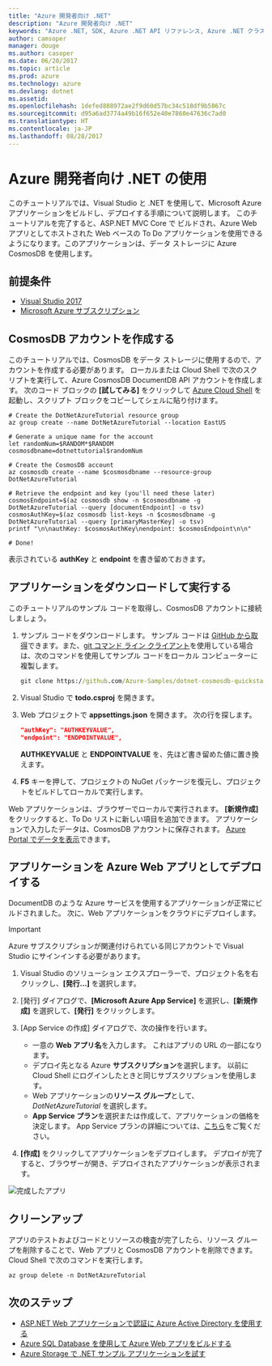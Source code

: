 ```yaml
---
title: "Azure 開発者向け .NET"
description: "Azure 開発者向け .NET"
keywords: "Azure .NET, SDK, Azure .NET API リファレンス, Azure .NET クラス ライブラリ"
author: camsoper
manager: douge
ms.author: casoper
ms.date: 06/20/2017
ms.topic: article
ms.prod: azure
ms.technology: azure
ms.devlang: dotnet
ms.assetid: 
ms.openlocfilehash: 1defed888972ae2f9d60d57bc34c518df9b5867c
ms.sourcegitcommit: d95a6ad3774a49b16f652e40e7860e47636c7ad0
ms.translationtype: HT
ms.contentlocale: ja-JP
ms.lasthandoff: 08/28/2017
---
```

# <a name="get-started-with-net-for-azure-developers"></a>Azure 開発者向け .NET の使用

このチュートリアルでは、Visual Studio と .NET を使用して、Microsoft Azure アプリケーションをビルドし、デプロイする手順について説明します。  このチュートリアルを完了すると、ASP.NET MVC Core で ビルドされ、Azure Web アプリとしてホストされた Web ベースの To Do アプリケーションを使用できるようになります。このアプリケーションは、データ ストレージに Azure CosmosDB を使用します。

## <a name="prerequisites"></a>前提条件

* [Visual Studio 2017](https://www.visualstudio.com/downloads/)
* [Microsoft Azure サブスクリプション](https://azure.microsoft.com/free/)

## <a name="create-a-cosmosdb-account"></a>CosmosDB アカウントを作成する

このチュートリアルでは、CosmosDB をデータ ストレージに使用するので、アカウントを作成する必要があります。  ローカルまたは Cloud Shell で次のスクリプトを実行して、Azure CosmosDB DocumentDB API アカウントを作成します。  次のコード ブロックの **[試してみる]** をクリックして [Azure Cloud Shell](/azure/cloud-shell/) を起動し、スクリプト ブロックをコピーしてシェルに貼り付けます。

```azurecli-interactive
# Create the DotNetAzureTutorial resource group
az group create --name DotNetAzureTutorial --location EastUS

# Generate a unique name for the account
let randomNum=$RANDOM*$RANDOM
cosmosdbname=dotnettutorial$randomNum

# Create the CosmosDB account
az cosmosdb create --name $cosmosdbname --resource-group DotNetAzureTutorial

# Retrieve the endpoint and key (you'll need these later)
cosmosEndpoint=$(az cosmosdb show -n $cosmosdbname -g DotNetAzureTutorial --query [documentEndpoint] -o tsv)
cosmosAuthKey=$(az cosmosdb list-keys -n $cosmosdbname -g DotNetAzureTutorial --query [primaryMasterKey] -o tsv)
printf "\n\nauthKey: $cosmosAuthKey\nendpoint: $cosmosEndpoint\n\n"

# Done!

```

表示されている **authKey** と **endpoint** を書き留めておきます。 

## <a name="downloading-and-running-the-application"></a>アプリケーションをダウンロードして実行する

このチュートリアルのサンプル コードを取得し、CosmosDB アカウントに接続しましょう。

1. サンプル コードをダウンロードします。  サンプル コードは [GitHub から取得](https://github.com/Azure-Samples/dotnet-cosmosdb-quickstart/)できます。また、[git コマンド ライン クライアント](https://git-scm.com/)を使用している場合は、次のコマンドを使用してサンプル コードをローカル コンピューターに複製します。

    ```cmd
    git clone https://github.com/Azure-Samples/dotnet-cosmosdb-quickstart
    ```

2. Visual Studio で **todo.csproj** を開きます。

3. Web プロジェクトで **appsettings.json** を開きます。  次の行を探します。

    ```json
    "authKey": "AUTHKEYVALUE",
    "endpoint": "ENDPOINTVALUE",
    ```
    **AUTHKEYVALUE** と **ENDPOINTVALUE** を、先ほど書き留めた値に置き換えます。

4. **F5** キーを押して、プロジェクトの NuGet パッケージを復元し、プロジェクトをビルドしてローカルで実行します。

Web アプリケーションは、ブラウザーでローカルで実行されます。  **[新規作成]** をクリックすると、To Do リストに新しい項目を追加できます。  アプリケーションで入力したデータは、CosmosDB アカウントに保存されます。  [Azure Portal でデータを表示](https://docs.microsoft.com/en-us/azure/documentdb/documentdb-view-json-document-explorer)できます。

## <a name="deploying-the-application-as-an-azure-web-app"></a>アプリケーションを Azure Web アプリとしてデプロイする

DocumentDB のような Azure サービスを使用するアプリケーションが正常にビルドされました。  次に、Web アプリケーションをクラウドにデプロイします。

> [!IMPORTANT]
> Azure サブスクリプションが関連付けられている同じアカウントで Visual Studio にサインインする必要があります。

1. Visual Studio のソリューション エクスプローラーで、プロジェクト名を右クリックし、**[発行...]** を選択します。

2. [発行] ダイアログで、**[Microsoft Azure App Service]** を選択し、**[新規作成]** を選択して、**[発行]** をクリックします。

3. [App Service の作成] ダイアログで、次の操作を行います。

    * 一意の **Web アプリ名**を入力します。  これはアプリの URL の一部になります。
    * デプロイ先となる Azure **サブスクリプション**を選択します。  以前に Cloud Shell にログインしたときと同じサブスクリプションを使用します。
    * Web アプリケーションの**リソース グループ**として、*DotNetAzureTutorial* を選択します。
    * **App Service プラン**を選択または作成して、アプリケーションの価格を決定します。  App Service プランの詳細については、[こちら](/azure/app-service/azure-web-sites-web-hosting-plans-in-depth-overview)をご覧ください。

4. **[作成]** をクリックしてアプリケーションをデプロイします。  デプロイが完了すると、ブラウザーが開き、デプロイされたアプリケーションが表示されます。

![完成したアプリ](./media/dotnet-quickstart/todo.png)

## <a name="clean-up"></a>クリーンアップ

アプリのテストおよびコードとリソースの検査が完了したら、リソース グループを削除することで、Web アプリと CosmosDB アカウントを削除できます。 Cloud Shell で次のコマンドを実行します。

```azurecli-interactive
az group delete -n DotNetAzureTutorial
```

## <a name="next-steps"></a>次のステップ

* [ASP.NET Web アプリケーションで認証に Azure Active Directory を使用する](/azure/active-directory/develop/active-directory-devquickstarts-webapp-dotnet)
* [Azure SQL Database を使用して Azure Web アプリをビルドする](/azure/app-service-web/web-sites-dotnet-get-started)
* [Azure Storage で .NET サンプル アプリケーションを試す](/azure/storage/storage-samples-dotnet)


